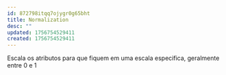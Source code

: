 ```yaml
---
id: 872798itqq7ojygr0g65bht
title: Normalization
desc: ""
updated: 1756754529411
created: 1756754529411
---
```


Escala os atributos para que fiquem em uma escala especifica, geralmente entre 0 e 1
